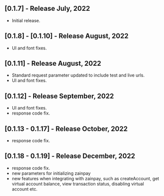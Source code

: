 ## [0.1.7] - Release July, 2022

* Initial release.

## [0.1.8] - [0.1.10] - Release August, 2022

* UI and font fixes.

## [0.1.11] - Release August, 2022

* Standard request parameter updated to include test and live urls.
* UI and font fixes.

## [0.1.12] - Release September, 2022

* UI and font fixes.
* response code fix.

## [0.1.13 - 0.1.17] - Release October, 2022

* response code fix.

## [0.1.18 - 0.1.19] - Release December, 2022

* response code fix.
* new parameters for initializing zainpay
* new features when integrating with zainpay, such as createAccount, get virtual account balance, view transaction status, disabling virtual account etc.
